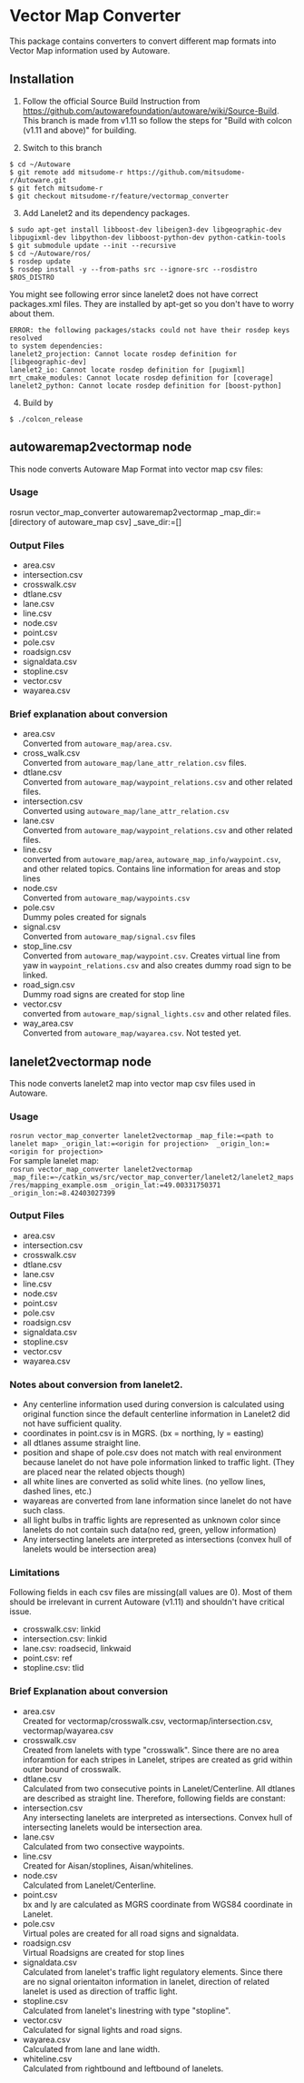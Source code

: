# Vector Map Converter
This package contains converters to convert different map formats into Vector Map information used by Autoware.

## Installation
1. Follow the official Source Build Instruction from https://github.com/autowarefoundation/autoware/wiki/Source-Build. This branch is made from v1.11 so follow the steps for "Build with colcon (v1.11 and above)" for building. 

2. Switch to this branch
```
$ cd ~/Autoware
$ git remote add mitsudome-r https://github.com/mitsudome-r/Autoware.git
$ git fetch mitsudome-r
$ git checkout mitsudome-r/feature/vectormap_converter
```
3. Add Lanelet2 and its dependency packages. 
```
$ sudo apt-get install libboost-dev libeigen3-dev libgeographic-dev libpugixml-dev libpython-dev libboost-python-dev python-catkin-tools
$ git submodule update --init --recursive
$ cd ~/Autoware/ros/
$ rosdep update
$ rosdep install -y --from-paths src --ignore-src --rosdistro $ROS_DISTRO
```
You might see following error since lanelet2 does not have correct packages.xml files. They are installed by apt-get so you don't have to worry about them. 
```
ERROR: the following packages/stacks could not have their rosdep keys resolved
to system dependencies:
lanelet2_projection: Cannot locate rosdep definition for [libgeographic-dev]
lanelet2_io: Cannot locate rosdep definition for [pugixml]
mrt_cmake_modules: Cannot locate rosdep definition for [coverage]
lanelet2_python: Cannot locate rosdep definition for [boost-python]

```

4. Build by 
```
$ ./colcon_release
```

## autowaremap2vectormap node
This node converts Autoware Map Format into vector map csv files:

### Usage
rosrun vector_map_converter autowaremap2vectormap _map_dir:=[directory of autoware_map csv] _save_dir:=[]

### Output Files
- area.csv
- intersection.csv
- crosswalk.csv
- dtlane.csv
- lane.csv
- line.csv
- node.csv
- point.csv
- pole.csv
- roadsign.csv
- signaldata.csv
- stopline.csv
- vector.csv
- wayarea.csv

### Brief explanation about conversion
+ area.csv <br>
Converted from `autoware_map/area.csv`.
+ cross_walk.csv <br>
Converted from `autoware_map/lane_attr_relation.csv` files.
+ dtlane.csv <br>
Converted from `autoware_map/waypoint_relations.csv` and other related files.   
+ intersection.csv <br>
Converted using `autoware_map/lane_attr_relation.csv`
+ lane.csv <br>
Converted from `autoware_map/waypoint_relations.csv` and other related files.   
+ line.csv <br>
converted from `autoware_map/area`, `autoware_map_info/waypoint.csv`, and other related topics. Contains line information for areas and stop lines
+ node.csv<br>
Converted from `autoware_map/waypoints.csv`
+ pole.csv <br>
Dummy poles created for signals
+ signal.csv <br>
Converted from `autoware_map/signal.csv` files
+ stop_line.csv <br>
Converted from `autoware_map/waypoint.csv`. Creates virtual line from yaw in `waypoint_relations.csv` and also creates dummy road sign to be linked.
+ road_sign.csv <br>
Dummy road signs are created for stop line
+ vector.csv  <br>
converted from `autoware_map/signal_lights.csv` and other related files.
+ way_area.csv <br>
Converted from `autoware_map/wayarea.csv`. Not tested yet.

## lanelet2vectormap node
This node converts lanelet2 map into vector map csv files used in Autoware.
### Usage
`rosrun vector_map_converter lanelet2vectormap _map_file:=<path to lanelet map> _origin_lat:=<origin for projection>  _origin_lon:=<origin for projection>`<br>
For sample lanelet map:<br>
`rosrun vector_map_converter lanelet2vectormap _map_file:=~/catkin_ws/src/vector_map_converter/lanelet2/lanelet2_maps/res/mapping_example.osm _origin_lat:=49.00331750371  _origin_lon:=8.42403027399`

### Output Files
- area.csv
- intersection.csv
- crosswalk.csv
- dtlane.csv
- lane.csv
- line.csv
- node.csv
- point.csv
- pole.csv
- roadsign.csv
- signaldata.csv
- stopline.csv
- vector.csv
- wayarea.csv

### Notes about conversion from lanelet2.
- Any centerline information used during conversion is calculated using original function since the default centerline information in Lanelet2 did not have sufficient quality.
- coordinates in point.csv is in MGRS. (bx = northing, ly = easting)
- all dtlanes assume straight line.
- position and shape of pole.csv does not match with real environment because lanelet do not have pole information linked to traffic light. (They are placed near the related objects though)
- all white lines are converted as solid white lines. (no yellow lines, dashed lines, etc.)
- wayareas are converted from lane information since lanelet do not have such class.
- all light bulbs in traffic lights are represented as unknown color since lanelets do not contain such data(no red, green, yellow information)
- Any intersecting lanelets are interpreted as intersections (convex hull of lanelets would be intersection area)

### Limitations
Following fields in each csv files are missing(all values are 0). Most of them should be irrelevant in current Autoware (v1.11) and shouldn't have critical issue.
- crosswalk.csv: linkid
- intersection.csv: linkid
- lane.csv: roadsecid, linkwaid
- point.csv: ref
- stopline.csv: tlid

### Brief Explanation about conversion
+ area.csv<br>
Created for vectormap/crosswalk.csv, vectormap/intersection.csv, vectormap/wayarea.csv
+ crosswalk.csv<br>
Created from lanelets with type "crosswalk".
Since there are no area inforamtion for each stripes in Lanelet, stripes are created as grid within outer bound of crosswalk.
+ dtlane.csv<br>
Calculated from two consecutive points in Lanelet/Centerline.
All dtlanes are described as straight line.
Therefore, following fields are constant:
+ intersection.csv<br>
Any intersecting lanelets are interpreted as intersections.
Convex hull of intersecting lanelets would be intersection area.
+ lane.csv<br>
Calculated from two consective waypoints.
+ line.csv<br>
Created for Aisan/stoplines, Aisan/whitelines.
+ node.csv<br>
Calculated from Lanelet/Centerline.
+ point.csv<br>
bx and ly are calculated as MGRS coordinate from WGS84 coordinate in Lanelet.
+ pole.csv<br>
Virtual poles are created for all road signs and signaldata.
+ roadsign.csv <br>
Virtual Roadsigns are created for stop lines
+ signaldata.csv<br>
Calculated from lanelet's traffic light regulatory elements.
Since there are no signal orientaiton information in lanelet,  direction of related lanelet is used as direction of traffic light.
+ stopline.csv<br>
Calculated from lanelet's linestring with type "stopline".
+ vector.csv<br>
Calculated for signal lights and road signs.
+ wayarea.csv<br>
Calculated from lane and lane width.
+ whiteline.csv<br>
Calculated from rightbound and leftbound of lanelets.

